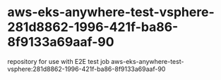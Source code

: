 # aws-eks-anywhere-test-vsphere-281d8862-1996-421f-ba86-8f9133a69aaf-90
repository for use with E2E test job aws-eks-anywhere-test-vsphere:281d8862-1996-421f-ba86-8f9133a69aaf-90
